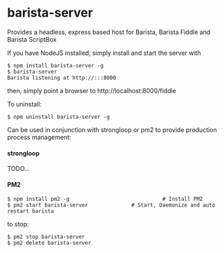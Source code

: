 ﻿# barista-server

Provides a headless, express based host for Barista, Barista Fiddle and Barista ScriptBox

If you have NodeJS installed, simply install and start the server with

```
$ npm install barista-server -g
$ barista-server
Barista listening at http://:::8000
```

then, simply point a browser to http://localhost:8000/fiddle

To uninstall:
```
$ npm uninstall barista-server -g
```

Can be used in conjunction with strongloop or pm2 to provide production process management:

#### strongloop

TODO...

#### PM2
```
$ npm install pm2 -g					          # Install PM2
$ pm2 start barista-server              # Start, Daemonize and auto restart barista
```

to stop:
```   
$ pm2 stop barista-server                
$ pm2 delete barista-server
```
